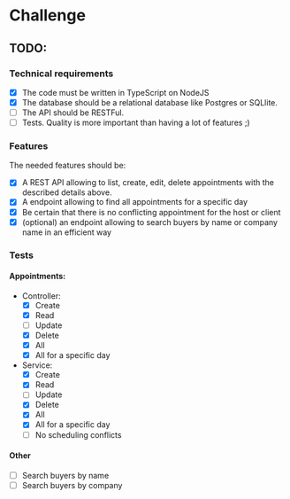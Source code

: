 # Challenge

## TODO:
### Technical requirements
- [x] The code must be written in TypeScript on NodeJS
- [x] The database should be a relational database like Postgres or SQLlite.
- [ ] The API should be RESTFul.
- [ ] Tests. Quality is more important than having a lot of features ;)

### Features
The needed features should be:
- [x] A REST API allowing to list, create, edit, delete appointments with the described details above.
- [x] A endpoint allowing to find all appointments for a specific day
- [x] Be certain that there is no conflicting appointment for the host or client
- [x] (optional) an endpoint allowing to search buyers by name or company name in an efficient way

### Tests
#### Appointments:
- Controller:
  - [x] Create
  - [x] Read
  - [ ] Update
  - [x] Delete
  - [x] All
  - [x] All for a specific day
- Service:
  - [x] Create
  - [x] Read
  - [ ] Update
  - [x] Delete
  - [x] All
  - [x] All for a specific day
  - [ ] No scheduling conflicts

#### Other
- [ ] Search buyers by name
- [ ] Search buyers by company
